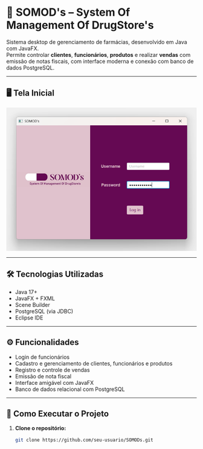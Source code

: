 # 💊 SOMOD's – System Of Management Of DrugStore's

Sistema desktop de gerenciamento de farmácias, desenvolvido em Java com JavaFX.  
Permite controlar **clientes**, **funcionários**, **produtos** e realizar **vendas** com emissão de notas fiscais, com interface moderna e conexão com banco de dados PostgreSQL.

---

## 🖥️ Tela Inicial

![Tela Inicial](assets/TelaInicial.png)

---

## 🛠 Tecnologias Utilizadas

- Java 17+
- JavaFX + FXML
- Scene Builder
- PostgreSQL (via JDBC)
- Eclipse IDE

---

## ⚙️ Funcionalidades

- Login de funcionários
- Cadastro e gerenciamento de clientes, funcionários e produtos
- Registro e controle de vendas
- Emissão de nota fiscal
- Interface amigável com JavaFX
- Banco de dados relacional com PostgreSQL

---

## 🚀 Como Executar o Projeto

1. **Clone o repositório:**

   ```bash
   git clone https://github.com/seu-usuario/SOMODs.git
